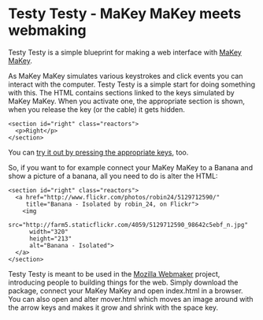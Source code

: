 # Testy Testy - MaKey MaKey meets webmaking

Testy Testy is a simple blueprint for making a web interface with [MaKey MaKey](http://www.makeymakey.com/). 

As MaKey MaKey simulates various keystrokes and click events you can interact with the computer. Testy Testy is a simple start for doing something with this. 
The HTML contains sections linked to the keys simulated by MaKey MaKey. When you activate one, the appropriate section is shown, when you release the key (or the cable) it gets hidden. 

    <section id="right" class="reactors">
      <p>Right</p>		
    </section>

You can [try it out by pressing the appropriate keys](http://codepo8.github.com/testy-testy/), too. 

So, if you want to for example connect your MaKey MaKey to a Banana and show a picture of a banana, all you need to do is alter the HTML:

    <section id="right" class="reactors">
      <a href="http://www.flickr.com/photos/robin24/5129712590/" 
         title="Banana - Isolated by robin_24, on Flickr">
        <img 
          src="http://farm5.staticflickr.com/4059/5129712590_98642c5ebf_n.jpg"
          width="320" 
          height="213" 
          alt="Banana - Isolated">
      </a>		
    </section>

Testy Testy is meant to be used in the [Mozilla Webmaker](https://webmaker.org/en-US/) project, introducing people to building things for the web. Simply download the package, connect your MaKey MaKey and open index.html in a browser. You can also open and alter mover.html which moves an image around with the arrow keys and makes it grow and shrink with the space key.


